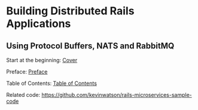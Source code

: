# Building Distributed Rails Applications

## Using Protocol Buffers, NATS and RabbitMQ

Start at the beginning: [Cover](000-cover.md)

Preface: [Preface](001-preface.md)

Table of Contents: [Table of Contents](008-table-of-contents.md)

Related code: https://github.com/kevinwatson/rails-microservices-sample-code
